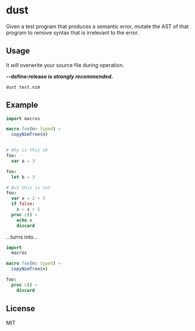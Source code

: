 # dust

Given a test program that produces a semantic error, mutate the AST of that
program to remove syntax that is irrelevant to the error.

## Usage

It _will_ overwrite your source file during operation.

**--define:release is _strongly recommended_.**

```
dust test.nim
```

## Example

```nim
import macros

macro foo(n: typed) =
  copyNimTree(n)


# Why is this ok
foo:
  var a = 3

foo:
  let b = 3

# But this is not
foo:
  var x = 2 + 3
  if false:
    x = x + 5
  proc c() =
    echo x
    discard
```
...turns into...

```nim
import
  macros

macro foo(n: typed) =
  copyNimTree(n)

foo:
  proc c() =
    discard
```

## License
MIT
